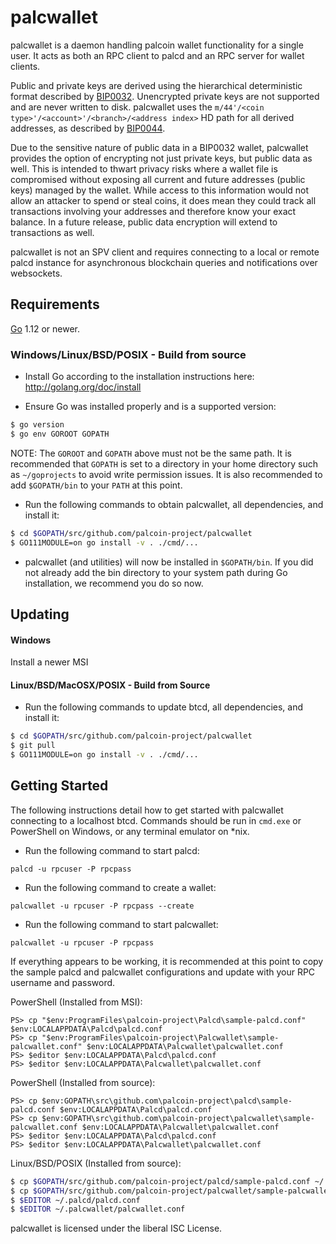 palcwallet
=========
palcwallet is a daemon handling palcoin wallet functionality for a
single user.  It acts as both an RPC client to palcd and an RPC server
for wallet clients.

Public and private keys are derived using the hierarchical
deterministic format described by
[BIP0032](https://github.com/bitcoin/bips/blob/master/bip-0032.mediawiki).
Unencrypted private keys are not supported and are never written to
disk.  palcwallet uses the
`m/44'/<coin type>'/<account>'/<branch>/<address index>`
HD path for all derived addresses, as described by
[BIP0044](https://github.com/bitcoin/bips/blob/master/bip-0044.mediawiki).

Due to the sensitive nature of public data in a BIP0032 wallet,
palcwallet provides the option of encrypting not just private keys, but
public data as well.  This is intended to thwart privacy risks where a
wallet file is compromised without exposing all current and future
addresses (public keys) managed by the wallet. While access to this
information would not allow an attacker to spend or steal coins, it
does mean they could track all transactions involving your addresses
and therefore know your exact balance.  In a future release, public data
encryption will extend to transactions as well.

palcwallet is not an SPV client and requires connecting to a local or
remote palcd instance for asynchronous blockchain queries and
notifications over websockets.  

## Requirements

[Go](http://golang.org) 1.12 or newer.

### Windows/Linux/BSD/POSIX - Build from source

- Install Go according to the installation instructions here:
  http://golang.org/doc/install

- Ensure Go was installed properly and is a supported version:

```bash
$ go version
$ go env GOROOT GOPATH
```

NOTE: The `GOROOT` and `GOPATH` above must not be the same path.  It is
recommended that `GOPATH` is set to a directory in your home directory such as
`~/goprojects` to avoid write permission issues.  It is also recommended to add
`$GOPATH/bin` to your `PATH` at this point.

- Run the following commands to obtain palcwallet, all dependencies, and install it:

```bash
$ cd $GOPATH/src/github.com/palcoin-project/palcwallet
$ GO111MODULE=on go install -v . ./cmd/...
```

- palcwallet (and utilities) will now be installed in ```$GOPATH/bin```.  If you did
  not already add the bin directory to your system path during Go installation,
  we recommend you do so now.

## Updating

#### Windows

Install a newer MSI

#### Linux/BSD/MacOSX/POSIX - Build from Source

- Run the following commands to update btcd, all dependencies, and install it:

```bash
$ cd $GOPATH/src/github.com/palcoin-project/palcwallet
$ git pull
$ GO111MODULE=on go install -v . ./cmd/...
```

## Getting Started

The following instructions detail how to get started with palcwallet connecting
to a localhost btcd.  Commands should be run in `cmd.exe` or PowerShell on
Windows, or any terminal emulator on *nix.

- Run the following command to start palcd:

```
palcd -u rpcuser -P rpcpass
```

- Run the following command to create a wallet:

```
palcwallet -u rpcuser -P rpcpass --create
```

- Run the following command to start palcwallet:

```
palcwallet -u rpcuser -P rpcpass
```

If everything appears to be working, it is recommended at this point to
copy the sample palcd and palcwallet configurations and update with your
RPC username and password.

PowerShell (Installed from MSI):
```
PS> cp "$env:ProgramFiles\palcoin-project\Palcd\sample-palcd.conf" $env:LOCALAPPDATA\Palcd\palcd.conf
PS> cp "$env:ProgramFiles\palcoin-project\Palcwallet\sample-palcwallet.conf" $env:LOCALAPPDATA\Palcwallet\palcwallet.conf
PS> $editor $env:LOCALAPPDATA\Palcd\palcd.conf
PS> $editor $env:LOCALAPPDATA\Palcwallet\palcwallet.conf
```

PowerShell (Installed from source):
```
PS> cp $env:GOPATH\src\github.com\palcoin-project\palcd\sample-palcd.conf $env:LOCALAPPDATA\Palcd\palcd.conf
PS> cp $env:GOPATH\src\github.com\palcoin-project\palcwallet\sample-palcwallet.conf $env:LOCALAPPDATA\Palcwallet\palcwallet.conf
PS> $editor $env:LOCALAPPDATA\Palcd\palcd.conf
PS> $editor $env:LOCALAPPDATA\Palcwallet\palcwallet.conf
```

Linux/BSD/POSIX (Installed from source):
```bash
$ cp $GOPATH/src/github.com/palcoin-project/palcd/sample-palcd.conf ~/.palcd/palcd.conf
$ cp $GOPATH/src/github.com/palcoin-project/palcwallet/sample-palcwallet.conf ~/.palcwallet/palcwallet.conf
$ $EDITOR ~/.palcd/palcd.conf
$ $EDITOR ~/.palcwallet/palcwallet.conf
```


palcwallet is licensed under the liberal ISC License.
